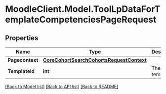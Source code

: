 # MoodleClient.Model.ToolLpDataForTemplateCompetenciesPageRequest

## Properties

Name | Type | Description | Notes
------------ | ------------- | ------------- | -------------
**Pagecontext** | [**CoreCohortSearchCohortsRequestContext**](CoreCohortSearchCohortsRequestContext.md) |  | 
**Templateid** | **int** | The template id | 

[[Back to Model list]](../README.md#documentation-for-models) [[Back to API list]](../README.md#documentation-for-api-endpoints) [[Back to README]](../README.md)

